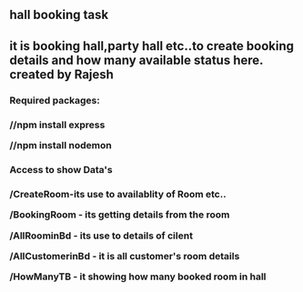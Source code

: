 <h2>hall booking task<h2>
it is booking hall,party hall etc..to create booking details and how many available status here.  created by Rajesh

<h3>Required packages:<h3>

//npm install express

//npm install nodemon

<h3>Access to show Data's<h3>

/CreateRoom-its use to availablity of Room etc..

/BookingRoom - its getting details from the room

/AllRoominBd - its use to details of cilent

/AllCustomerinBd - it is all customer's room details

/HowManyTB - it showing how many booked room in hall

